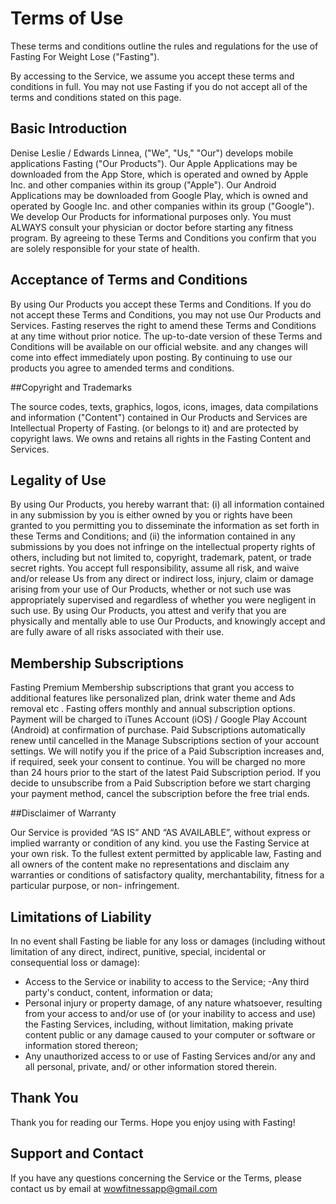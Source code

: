 # Terms of Use

These terms and conditions outline the rules and regulations for the use of Fasting For Weight Lose ("Fasting").

By accessing to the Service, we assume you accept these terms and conditions in full. You may not use Fasting if you do not accept all of the terms and conditions stated on this page.

## Basic Introduction

Denise Leslie / Edwards Linnea, ("We", "Us," "Our") develops mobile applications Fasting ("Our Products"). Our Apple Applications may be downloaded from the App Store, which is operated and owned by Apple Inc. and other companies within its group ("Apple"). Our Android Applications may be downloaded from Google Play, which is owned and operated by Google Inc. and other companies within its group ("Google"). We develop Our Products for informational purposes only. You must ALWAYS consult your physician or doctor before starting any fitness program. By agreeing to these Terms and Conditions you confirm that you are solely responsible for your state of health.

## Acceptance of Terms and Conditions

By using Our Products you accept these Terms and Conditions. If you do not accept these Terms and Conditions, you may not use Our Products and Services. Fasting reserves the right to amend these Terms and Conditions at any time without prior notice. The up-to-date version of these Terms and Conditions will be available on our official website. and any changes will come into effect immediately upon posting. By continuing to use our products you agree to amended terms and conditions.

##Copyright and Trademarks

The source codes, texts, graphics, logos, icons, images, data compilations and information ("Content") contained in Our Products and Services are Intellectual Property of Fasting. (or belongs to it) and are protected by copyright laws. We owns and retains all rights in the Fasting Content and Services.

## Legality of Use

By using Our Products, you hereby warrant that: (i) all information contained in any submission by you is either owned by you or rights have been granted to you permitting you to disseminate the information as set forth in these Terms and Conditions; and (ii) the information contained in any submissions by you does not infringe on the intellectual property rights of others, including but not limited to, copyright, trademark, patent, or trade secret rights. You accept full responsibility, assume all risk, and waive and/or release Us from any direct or indirect loss, injury, claim or damage arising from your use of Our Products, whether or not such use was appropriately supervised and regardless of whether you were negligent in such use. By using Our Products, you attest and verify that you are physically and mentally able to use Our Products, and knowingly accept and are fully aware of all risks associated with their use.

## Membership Subscriptions

Fasting Premium Membership subscriptions that grant you access to additional features like personalized plan, drink water theme and Ads removal etc . Fasting offers monthly and annual subscription options. Payment will be charged to iTunes Account (iOS) / Google Play Account (Android) at confirmation of purchase. Paid Subscriptions automatically renew until cancelled in the Manage Subscriptions section of your account settings. We will notify you if the price of a Paid Subscription increases and, if required, seek your consent to continue. You will be charged no more than 24 hours prior to the start of the latest Paid Subscription period. If you decide to unsubscribe from a Paid Subscription before we start charging your payment method, cancel the subscription before the free trial ends.

##Disclaimer of Warranty

Our Service is provided “AS IS” AND “AS AVAILABLE”, without express or implied warranty or condition of any kind. you use the Fasting Service at your own risk. To the fullest extent permitted by applicable law, Fasting and all owners of the content make no representations and disclaim any warranties or conditions of satisfactory quality, merchantability, fitness for a particular purpose, or non- infringement.

## Limitations of Liability

In no event shall Fasting be liable for any loss or damages (including without limitation of any direct, indirect, punitive, special, incidental or consequential loss or damage):
- Access to the Service or inability to access to the Service;
-Any third party's conduct, content, information or data;
- Personal injury or property damage, of any nature whatsoever, resulting from your access to and/or use of (or your inability to access and use) the Fasting Services, including, without limitation, making private content public or any damage caused to your computer or software or information stored thereon;
- Any unauthorized access to or use of Fasting Services and/or any and all personal, private, and/ or other information stored therein.

## Thank You

Thank you for reading our Terms. Hope you enjoy using with Fasting!

## Support and Contact

If you have any questions concerning the Service or the Terms, please contact us by email at wowfitnessapp@gmail.com

